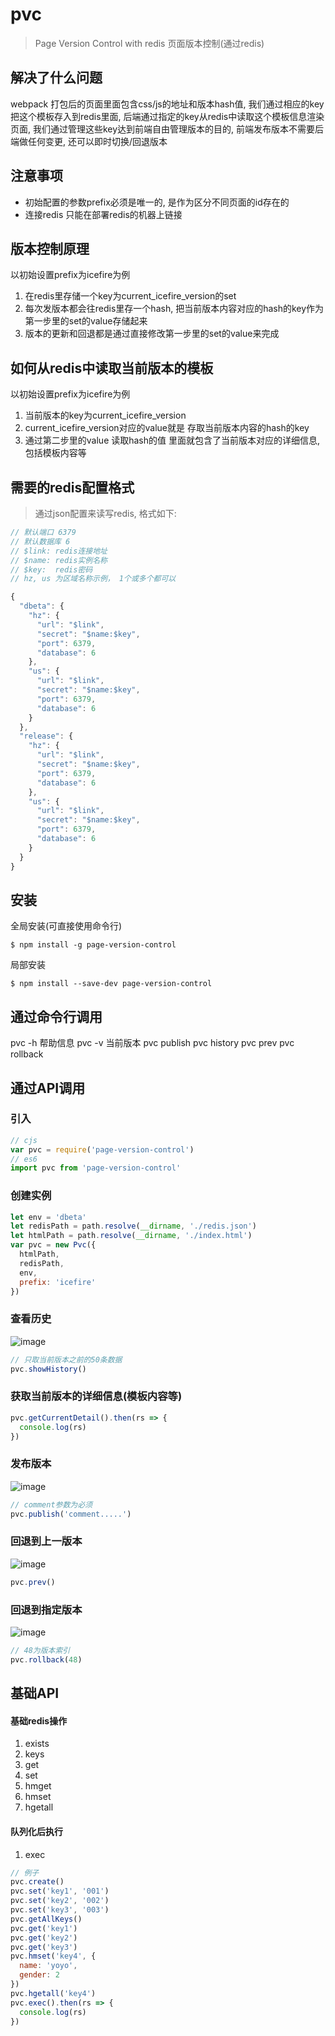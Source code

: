 # pvc

> Page Version Control with redis 页面版本控制(通过redis)

## 解决了什么问题
webpack 打包后的页面里面包含css/js的地址和版本hash值, 我们通过相应的key把这个模板存入到redis里面, 后端通过指定的key从redis中读取这个模板信息渲染页面, 我们通过管理这些key达到前端自由管理版本的目的, 前端发布版本不需要后端做任何变更, 还可以即时切换/回退版本



## 注意事项
* 初始配置的参数prefix必须是唯一的, 是作为区分不同页面的id存在的
* 连接redis 只能在部署redis的机器上链接

## 版本控制原理
 以初始设置prefix为icefire为例
 1. 在redis里存储一个key为current_icefire_version的set
 2. 每次发版本都会往redis里存一个hash, 把当前版本内容对应的hash的key作为第一步里的set的value存储起来
 3. 版本的更新和回退都是通过直接修改第一步里的set的value来完成

## 如何从redis中读取当前版本的模板
 以初始设置prefix为icefire为例
 1. 当前版本的key为current_icefire_version
 2. current_icefire_version对应的value就是 存取当前版本内容的hash的key
 3. 通过第二步里的value 读取hash的值 里面就包含了当前版本对应的详细信息, 包括模板内容等
 
## 需要的redis配置格式
> 通过json配置来读写redis, 格式如下:


```js
// 默认端口 6379
// 默认数据库 6
// $link: redis连接地址
// $name: redis实例名称
// $key:  redis密码
// hz, us 为区域名称示例， 1个或多个都可以 

{
  "dbeta": {
    "hz": {
      "url": "$link",
      "secret": "$name:$key",
      "port": 6379,
      "database": 6
    },
    "us": {
      "url": "$link",
      "secret": "$name:$key",
      "port": 6379,
      "database": 6
    }
  },
  "release": {
    "hz": {
      "url": "$link",
      "secret": "$name:$key",
      "port": 6379,
      "database": 6
    },
    "us": {
      "url": "$link",
      "secret": "$name:$key",
      "port": 6379,
      "database": 6
    }
  }
}
```

## 安装

全局安装(可直接使用命令行)
```
$ npm install -g page-version-control
```
局部安装
```
$ npm install --save-dev page-version-control
```

## 通过命令行调用
pvc -h 帮助信息
pvc -v 当前版本
pvc publish <e> <d>
pvc history <e>
pvc prev <e>
pvc rollback <e> <t>

## 通过API调用
### 引入
```js
// cjs
var pvc = require('page-version-control')
// es6
import pvc from 'page-version-control'
```
### 创建实例
```js
let env = 'dbeta'
let redisPath = path.resolve(__dirname, './redis.json')
let htmlPath = path.resolve(__dirname, './index.html')
var pvc = new Pvc({
  htmlPath,
  redisPath,
  env,
  prefix: 'icefire'
})
```
### 查看历史
![image](https://github.com/4f2e/pvc/raw/master/assets/history.png)
```js
// 只取当前版本之前的50条数据
pvc.showHistory()
```
### 获取当前版本的详细信息(模板内容等)
```js
pvc.getCurrentDetail().then(rs => {
  console.log(rs)
})
```

### 发布版本
![image](https://github.com/4f2e/pvc/raw/master/assets/publish.png)
```js
// comment参数为必须
pvc.publish('comment.....')
```
### 回退到上一版本
![image](https://github.com/4f2e/pvc/raw/master/assets/prev.png)
```js
pvc.prev()
```
### 回退到指定版本
![image](https://github.com/4f2e/pvc/raw/master/assets/rollback.png)
```js
// 48为版本索引
pvc.rollback(48)
```
## 基础API
#### 基础redis操作
1. exists
2. keys
3. get
4. set
5. hmget
6. hmset
7. hgetall

#### 队列化后执行
1. exec

```js
// 例子
pvc.create()
pvc.set('key1', '001')
pvc.set('key2', '002')
pvc.set('key3', '003')
pvc.getAllKeys()
pvc.get('key1')
pvc.get('key2')
pvc.get('key3')
pvc.hmset('key4', {
  name: 'yoyo',
  gender: 2
})
pvc.hgetall('key4')
pvc.exec().then(rs => {
  console.log(rs)
})
```


